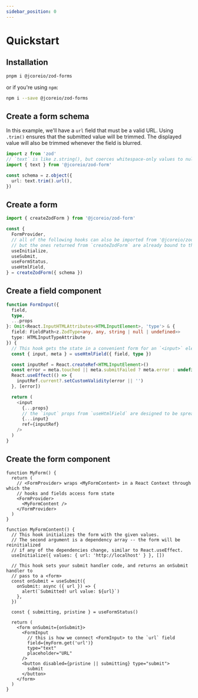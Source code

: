 ```yaml
---
sidebar_position: 0
---
```


# Quickstart

## Installation

```bash
pnpm i @jcoreio/zod-forms
```

or if you're using `npm`:

```bash
npm i --save @jcoreio/zod-forms
```

## Create a form schema

In this example, we'll have a `url` field that must be a valid URL.
Using `.trim()` ensures that the submitted value will be trimmed.
The displayed value will also be trimmed whenever the field is blurred.

```ts
import z from 'zod'
// `text` is like z.string(), but coerces whitespace-only values to null or undefined
import { text } from '@jcoreio/zod-form'

const schema = z.object({
  url: text.trim().url(),
})
```

## Create a form

```ts
import { createZodForm } from '@jcoreio/zod-form'

const {
  FormProvider,
  // all of the following hooks can also be imported from '@jcoreio/zod-form',
  // but the ones returned from `createZodForm` are already bound to the schema type
  useInitialize,
  useSubmit,
  useFormStatus,
  useHtmlField,
} = createZodForm({ schema })
```

## Create a field component

```ts
function FormInput({
  field,
  type,
  ...props
}: Omit<React.InputHTMLAttributes<HTMLInputElement>, 'type'> & {
  field: FieldPath<z.ZodType<any, any, string | null | undefined>>
  type: HTMLInputTypeAttribute
}) {
  // This hook gets the state in a convenient form for an `<input>` element.
  const { input, meta } = useHtmlField({ field, type })

  const inputRef = React.createRef<HTMLInputElement>()
  const error = meta.touched || meta.submitFailed ? meta.error : undefined
  React.useEffect(() => {
    inputRef.current?.setCustomValidity(error || '')
  }, [error])

  return (
    <input
      {...props}
      // the `input` props from `useHtmlField` are designed to be spread here
      {...input}
      ref={inputRef}
    />
  )
}
```

## Create the form component

```tsx
function MyForm() {
  return (
    // <FormProvider> wraps <MyFormContent> in a React Context through which the
    // hooks and fields access form state
    <FormProvider>
      <MyFormContent />
    </FormProvider>
  )
}

function MyFormContent() {
  // This hook initializes the form with the given values.
  // The second argument is a dependency array -- the form will be reinitialized
  // if any of the dependencies change, similar to React.useEffect.
  useInitialize({ values: { url: 'http://localhost' } }, [])

  // This hook sets your submit handler code, and returns an onSubmit handler to
  // pass to a <form>
  const onSubmit = useSubmit({
    onSubmit: async ({ url }) => {
      alert(`Submitted! url value: ${url}`)
    },
  })

  const { submitting, pristine } = useFormStatus()

  return (
    <form onSubmit={onSubmit}>
      <FormInput
        // this is how we connect <FormInput> to the `url` field
        field={myForm.get('url')}
        type="text"
        placeholder="URL"
      />
      <button disabled={pristine || submitting} type="submit">
        submit
      </button>
    </form>
  )
}
```
